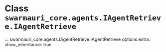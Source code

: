 # Class `swarmauri_core.agents.IAgentRetrieve.IAgentRetrieve`

::: swarmauri_core.agents.IAgentRetrieve.IAgentRetrieve
    options.extra:
      show_inheritance: true


